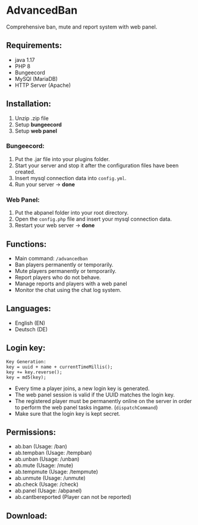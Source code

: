 # AdvancedBan
Comprehensive ban, mute and report system with web panel.

## Requirements:
- java 1.17
- PHP 8
- Bungeecord
- MySQl (MariaDB)
- HTTP Server (Apache)

## Installation:
1. Unzip .zip file
2. Setup **bungeecord**
3. Setup **web panel**
### Bungeecord:
1. Put the .jar file into your plugins folder.
2. Start your server and stop it after the configuration files have been created.
3. Insert mysql connection data into `config.yml`.
4. Run your server -> **done**
### Web Panel:
1. Put the abpanel folder into your root directory.
2. Open the `config.php` file and insert your mysql connection data.
3. Restart your web server -> **done**

## Functions:
- Main command: `/advancedban`
- Ban players permanently or temporarily.
- Mute players permanently or temporarily.
- Report players who do not behave.
- Manage reports and players with a web panel
- Monitor the chat using the chat log system.

## Languages:
- English (EN)
- Deutsch (DE)

## Login key:
````
Key Generation:
key = uuid + name + currentTimeMillis();
key += key.reverse();
key = md5(key);
````
- Every time a player joins, a new login key is generated.
- The web panel session is valid if the UUID matches the login key.
- The registered player must be permanently online on the server in order to perform the web panel tasks ingame. (`dispatchCommand`)
- Make sure that the login key is kept secret.

## Permissions:
- ab.ban (Usage: /ban)
- ab.tempban (Usage: /tempban)
- ab.unban (Usage: /unban)
- ab.mute (Usage: /mute)
- ab.tempmute (Usage: /tempmute)
- ab.unmute (Usage: /unmute)
- ab.check (Usage: /check)
- ab.panel (Usage: /abpanel)
- ab.cantbereported (Player can not be reported)

## Download:

